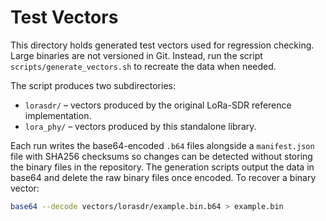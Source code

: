 # Test Vectors

This directory holds generated test vectors used for regression
checking.  Large binaries are not versioned in Git.  Instead, run the
script `scripts/generate_vectors.sh` to recreate the data when needed.

The script produces two subdirectories:

* `lorasdr/` – vectors produced by the original LoRa-SDR reference
  implementation.
* `lora_phy/` – vectors produced by this standalone library.

Each run writes the base64-encoded `.b64` files alongside a `manifest.json`
file with SHA256 checksums so changes can be detected without storing the
binary files in the repository. The generation scripts output the data in
base64 and delete the raw binary files once encoded. To recover a binary
vector:

```bash
base64 --decode vectors/lorasdr/example.bin.b64 > example.bin
```
